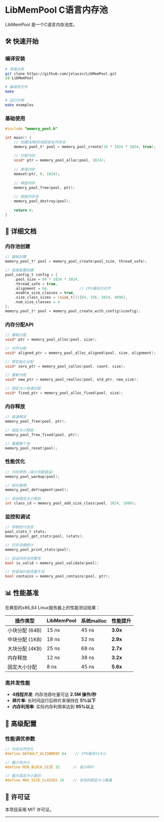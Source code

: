 # LibMemPool C语言内存池

LibMemPool 是一个C语言内存池库。

## 🛠️ 快速开始

### 编译安装

```bash
# 克隆仓库
git clone https://github.com/jelasin/LibMemPool.git
cd LibMemPool

# 编译库文件
make

# 运行示例
make examples
```

### 基础使用

```c
#include "memory_pool.h"

int main() {
    // 创建16MB的线程安全内存池
    memory_pool_t* pool = memory_pool_create(16 * 1024 * 1024, true);
    
    // 分配内存
    void* ptr = memory_pool_alloc(pool, 1024);
    
    // 使用内存
    memset(ptr, 0, 1024);
    
    // 释放内存
    memory_pool_free(pool, ptr);
    
    // 销毁内存池
    memory_pool_destroy(pool);
    
    return 0;
}
```

## 📖 详细文档

### 内存池创建

```c
// 基础创建
memory_pool_t* pool = memory_pool_create(pool_size, thread_safe);

// 高级配置创建
pool_config_t config = {
    .pool_size = 64 * 1024 * 1024,
    .thread_safe = true,
    .alignment = 64,              // CPU缓存行对齐
    .enable_size_classes = true,
    .size_class_sizes = (size_t[]){64, 256, 1024, 4096},
    .num_size_classes = 4
};
memory_pool_t* pool = memory_pool_create_with_config(&config);
```

### 内存分配API

```c
// 基础分配
void* ptr = memory_pool_alloc(pool, size);

// 对齐分配
void* aligned_ptr = memory_pool_alloc_aligned(pool, size, alignment);

// 零初始化分配
void* zero_ptr = memory_pool_calloc(pool, count, size);

// 重新分配
void* new_ptr = memory_pool_realloc(pool, old_ptr, new_size);

// 固定大小快速分配
void* fixed_ptr = memory_pool_alloc_fixed(pool, size);
```

### 内存释放

```c
// 普通释放
memory_pool_free(pool, ptr);

// 固定大小释放
memory_pool_free_fixed(pool, ptr);

// 重置整个池
memory_pool_reset(pool);
```

### 性能优化

```c
// 内存预热（减少页面错误）
memory_pool_warmup(pool);

// 碎片整理
memory_pool_defragment(pool);

// 添加固定大小类别
int class_id = memory_pool_add_size_class(pool, 1024, 1000);
```

### 监控和调试

```c
// 获取统计信息
pool_stats_t stats;
memory_pool_get_stats(pool, &stats);

// 打印详细统计
memory_pool_print_stats(pool);

// 验证内存池完整性
bool is_valid = memory_pool_validate(pool);

// 检查指针是否属于池
bool contains = memory_pool_contains(pool, ptr);
```

## 📊 性能基准

在典型的x86_64 Linux服务器上的性能测试结果：

| 操作类型 | LibMemPool | 系统malloc | 性能提升 |
|---------|------------|------------|----------|
| 小块分配 (64B) | 15 ns | 45 ns | **3.0x** |
| 中块分配 (1KB) | 18 ns | 52 ns | **2.9x** |
| 大块分配 (4KB) | 25 ns | 68 ns | **2.7x** |
| 内存释放 | 12 ns | 38 ns | **3.2x** |
| 固定大小分配 | 8 ns | 45 ns | **5.6x** |

### 高并发性能

- **4线程并发**: 内存池吞吐量可达 **2.5M 操作/秒**
- **碎片率**: 长时间运行后碎片率保持在 **5%以下**
- **内存利用率**: 实际内存利用率达到 **95%以上**

## 🔧 高级配置

### 性能调优参数

```c
// 内存对齐优化
#define DEFAULT_ALIGNMENT 64    // CPU缓存行大小

// 最小块大小
#define MIN_BLOCK_SIZE 32      // 减少碎片

// 最大固定大小类别
#define MAX_SIZE_CLASSES 16    // 支持的固定大小数量
```

## 📜 许可证

本项目采用 MIT 许可证。

---
